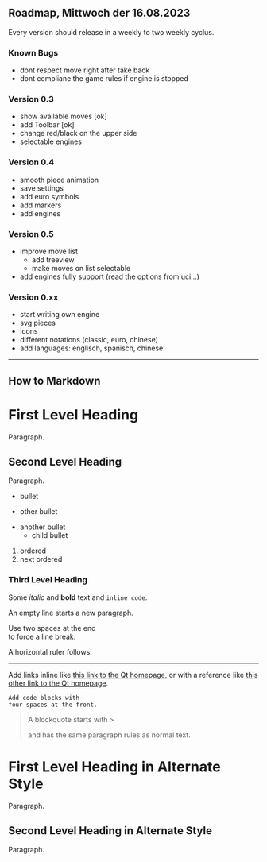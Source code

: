 ## Roadmap, Mittwoch der 16.08.2023
Every version should release in a weekly to two weekly cyclus.

### Known Bugs
* dont respect move right after take back 
* dont compliane the game rules if engine is stopped
### Version 0.3
- show available moves [ok]
- add Toolbar [ok]
- change red/black on the upper side 
- selectable engines
### Version 0.4
- smooth piece animation
- save settings
- add euro symbols
- add markers
- add engines 
### Version 0.5
- improve move list
    - add treeview
    - make moves on list selectable
- add engines fully support (read the options from uci...)
### Version 0.xx    
- start writing own engine
- svg pieces
- icons
- different notations (classic, euro, chinese)
- add languages: englisch, spanisch, chinese

----------------------------------------------------
How to Markdown
---------------
# First Level Heading

Paragraph.

## Second Level Heading

Paragraph.

- bullet
+ other bullet
* another bullet
    * child bullet

1. ordered
2. next ordered

### Third Level Heading

Some *italic* and **bold** text and `inline code`.

An empty line starts a new paragraph.

Use two spaces at the end  
to force a line break.

A horizontal ruler follows:

---

Add links inline like [this link to the Qt homepage](https://www.qt.io),
or with a reference like [this other link to the Qt homepage][1].

    Add code blocks with
    four spaces at the front.

> A blockquote
> starts with >
>
> and has the same paragraph rules as normal text.

First Level Heading in Alternate Style
======================================

Paragraph.

Second Level Heading in Alternate Style
---------------------------------------

Paragraph.

[1]: https://www.qt.io 
